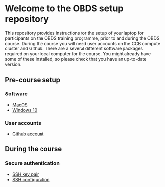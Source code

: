 # Welcome to the OBDS setup repository

This repository provides instructions for the setup of your laptop for participants on the OBDS training programme, prior to and during the OBDS course.
During the course you will need user accounts on the CCB compute cluster and Github.
There are a several different software packages required on your local computer for the course.
You might already have some of these installed, so please check that you have an up-to-date version.

## Pre-course setup

### Software

- [MacOS](precourse/macos/README.md)
- [Windows 10](precourse/windows/README.md)

### User accounts

- [Github account](accounts/create_github_account.md)

## During the course

### Secure authentication

- [SSH key pair](incourse/create_ssh_keypair.md)
- [SSH configuration](incourse/ssh_config.md)
